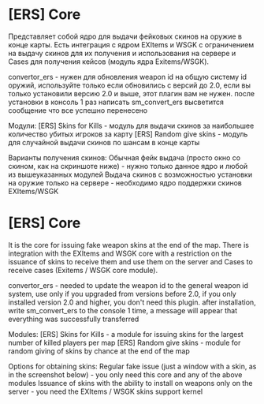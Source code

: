 # [ERS] Core
Представляет собой ядро для выдачи фейковых скинов на оружие в конце карты.
Есть интеграция c ядром EXItems и WSGK с ограничением на выдачу скинов для их получения и использования на сервере и Cases для получения кейсов (модуль ядра Exitems/WSGK).

convertor_ers - нужен для обновления weapon id на общую систему id оружий, используйте только если обновились с версий до 2.0, если вы только установили версию 2.0 и выше, этот плагин вам не нужен.
после установки в консоль 1 раз написать sm_convert_ers высветится сообщение что все успешно перенесено

Модули:
[ERS] Skins for Kills - модуль для выдачи скинов за наибольшее количество убитых игроков за карту
[ERS] Random give skins - модуль для случайной выдачи скинов по шансам в конце карты

Варианты получения скинов:
Обычная фейк выдача (просто окно со скином, как на скриншоте ниже) - нужно только данное ядро и любой из вышеуказанных модулей
Выдача скинов с возможностью установки на оружие только на сервере - необходимо ядро поддержки скинов EXItems/WSGK

# [ERS] Core
It is the core for issuing fake weapon skins at the end of the map.
There is integration with the EXItems and WSGK core with a restriction on the issuance of skins to receive them and use them on the server and Cases to receive cases (Exitems / WSGK core module).

convertor_ers - needed to update the weapon id to the general weapon id system, use only if you upgraded from versions before 2.0, if you only installed version 2.0 and higher, you don't need this plugin.
after installation, write sm_convert_ers to the console 1 time, a message will appear that everything was successfully transferred

Modules:
[ERS] Skins for Kills - a module for issuing skins for the largest number of killed players per map
[ERS] Random give skins - module for random giving of skins by chance at the end of the map

Options for obtaining skins:
Regular fake issue (just a window with a skin, as in the screenshot below) - you only need this core and any of the above modules
Issuance of skins with the ability to install on weapons only on the server - you need the EXItems / WSGK skins support kernel

